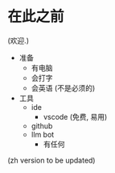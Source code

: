 # 在此之前

(欢迎.)

- 准备
  - 有电脑
  - 会打字
  - 会英语 (不是必须的)
- 工具
  - ide
    - vscode (免费, 易用)
  - github
  - llm bot
    - 有任何

(zh version to be updated)
